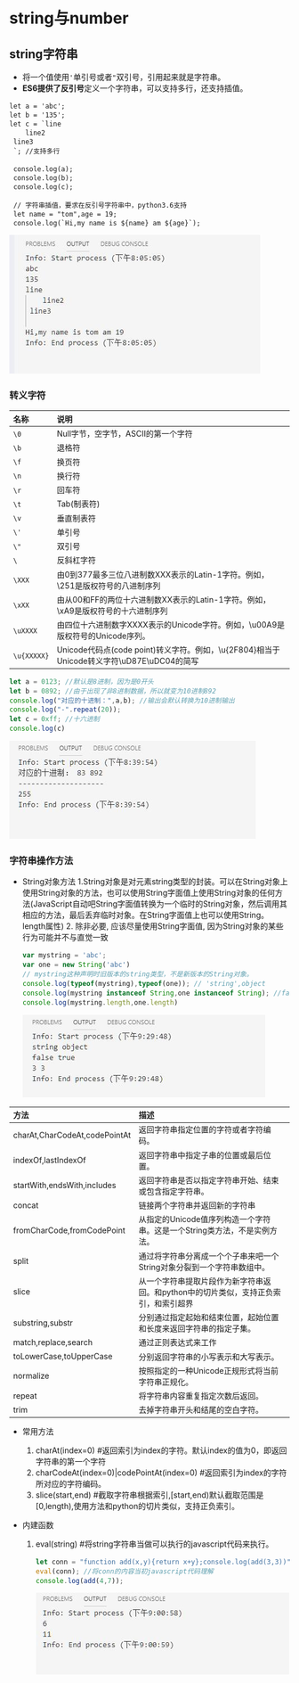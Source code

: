 # string与number

## string字符串

* 将一个值使用`'`单引号或者`"`双引号，引用起来就是字符串。
* **ES6提供了反引号**定义一个字符串，可以支持多行，还支持插值。  

````JavaScrip
let a = 'abc';
let b = '135';
let c = `line
    line2
 line3
 `; //支持多行

 console.log(a);
 console.log(b);
 console.log(c);

 // 字符串插值，要求在反引号字符串中，python3.6支持
 let name = "tom",age = 19;
 console.log(`Hi,my name is ${name} am ${age}`);
````

![string_001](../img/string_001.jpg)  

### 转义字符

|名称|说明|
|:---------|:------------|
`\0`|Null字节，空字节，ASCII的第一个字符
`\b`|退格符
`\f`|换页符
`\n`|换行符
`\r`|回车符
`\t`|Tab(制表符)
`\v`|垂直制表符
`\'`|单引号
`\"`|双引号
`\`|反斜杠字符
`\XXX`|由0到377最多三位八进制数XXX表示的Latin-1字符。例如，\251是版权符号的八进制序列
`\xXX`|由从00和FF的两位十六进制数XX表示的Latin-1字符。例如，\xA9是版权符号的十六进制序列
`\uXXXX`|由四位十六进制数字XXXX表示的Unicode字符。例如，\u00A9是版权符号的Unicode序列。
`\u{XXXXX}`|Unicode代码点(code point)转义字符。例如，\u{2F804}相当于Unicode转义字符\uD87E\uDC04的简写

````javascript
let a = 0123; //默认是8进制，因为是0开头
let b = 0892; //由于出现了非8进制数据，所以就变为10进制892
console.log("对应的十进制：",a,b); //输出会默认转换为10进制输出
console.log("-".repeat(20));
let c = 0xff; //十六进制
console.log(c)
````

![string_002](../img/string_002.jpg)  

### 字符串操作方法

* String对象方法
    1.String对象是对元素string类型的封装。可以在String对象上使用String对象的方法，也可以使用String字面值上使用String对象的任何方法(JavaScript自动吧String字面值转换为一个临时的String对象，然后调用其相应的方法，最后丢弃临时对象。在String字面值上也可以使用String。length属性)
    2. 除非必要, 应该尽量使用String字面值, 因为String对象的某些行为可能并不与直觉一致

    ````js
    var mystring = 'abc';
    var one = new String('abc')
    // mystring这种声明时旧版本的string类型，不是新版本的String对象。
    console.log(typeof(mystring),typeof(one)); // 'string',object
    console.log(mystring instanceof String,one instanceof String); //false,ture
    console.log(mystring.length,one.length)
    ````

    ![string_004](../img/string_004.jpg)  

|方法|描述|
|:---------|:-----------|
charAt,CharCodeAt,codePointAt|返回字符串指定位置的字符或者字符编码。
indexOf,lastIndexOf|返回字符串中指定子串的位置或最后位置。
startWith,endsWith,includes|返回字符串是否以指定字符串开始、结束或包含指定字符串。
concat|链接两个字符串并返回新的字符串
fromCharCode,fromCodePoint|从指定的Unicode值序列构造一个字符串。这是一个String类方法，不是实例方法。
split|通过将字符串分离成一个个子串来吧一个String对象分裂到一个字符串数组中。
slice|从一个字符串提取片段作为新字符串返回。和python中的切片类似，支持正负索引，和索引超界
substring,substr|分别通过指定起始和结束位置，起始位置和长度来返回字符串的指定子集。
match,replace,search|通过正则表达式来工作
toLowerCase,toUpperCase|分别返回字符串的小写表示和大写表示。
normalize|按照指定的一种Unicode正规形式将当前字符串正规化。
repeat|将字符串内容重复指定次数后返回。
trim|去掉字符串开头和结尾的空白字符。

* 常用方法
    1. charAt(index=0) #返回索引为index的字符。默认index的值为0，即返回字符串的第一个字符
    2. charCodeAt(index=0)|codePointAt(index=0) #返回索引为index的字符所对应的字符编码。
    3. slice(start,end) #截取字符串根据索引,[start,end)默认截取范围是[0,length),使用方法和python的切片类似，支持正负索引。

* 内建函数
    1. eval(string) #将string字符串当做可以执行的javascript代码来执行。

        ````js
        let conn = "function add(x,y){return x+y};console.log(add(3,3))";
        eval(conn); //将conn的内容当初javascript代码理解
        console.log(add(4,7));
        ````

        ![string_003](../img/string_003.jpg)  














